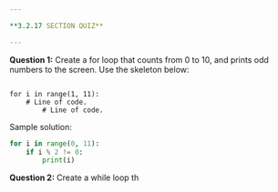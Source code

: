 ```yaml
---

**3.2.17 SECTION QUIZ**

---
```


**Question 1:** Create a for loop that counts from 0 to 10, and prints odd numbers to the screen. Use the skeleton below:

<code>
for i in range(1, 11):
    # Line of code.
        # Line of code.
</code>

Sample solution:

```python
for i in range(0, 11):
    if i % 2 != 0:
        print(i)
```

**Question 2:** Create a while loop th